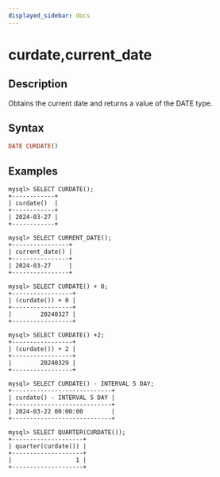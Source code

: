 ```yaml
---
displayed_sidebar: docs
---
```


# curdate,current_date

## Description

Obtains the current date and returns a value of the DATE type.

## Syntax

```Haskell
DATE CURDATE()
```

## Examples

```Plain Text
mysql> SELECT CURDATE();
+------------+
| curdate()  |
+------------+
| 2024-03-27 |
+------------+

mysql> SELECT CURRENT_DATE();
+----------------+
| current_date() |
+----------------+
| 2024-03-27     |
+----------------+

mysql> SELECT CURDATE() + 0;
+-----------------+
| (curdate()) + 0 |
+-----------------+
|        20240327 |
+-----------------+

mysql> SELECT CURDATE() +2;
+-----------------+
| (curdate()) + 2 |
+-----------------+
|        20240329 |
+-----------------+

mysql> SELECT CURDATE() - INTERVAL 5 DAY;
+----------------------------+
| curdate() - INTERVAL 5 DAY |
+----------------------------+
| 2024-03-22 00:00:00        |
+----------------------------+

mysql> SELECT QUARTER(CURDATE());
+--------------------+
| quarter(curdate()) |
+--------------------+
|                  1 |
+--------------------+
```

